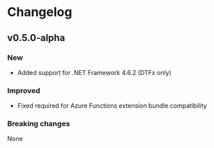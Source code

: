# Changelog

## v0.5.0-alpha

### New

* Added support for .NET Framework 4.6.2 (DTFx only)

### Improved

* Fixed required for Azure Functions extension bundle compatibility

### Breaking changes

None
